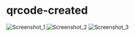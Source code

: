 # qrcode-created

![Screenshot_1](img/Screenshot_1?raw=true)
![Screenshot_2](img/Screenshot_2?raw=true)
![Screenshot_3](img/Screenshot_3?raw=true)
